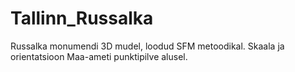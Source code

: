 # Tallinn_Russalka
Russalka monumendi 3D mudel, loodud SFM metoodikal. Skaala ja orientatsioon Maa-ameti punktipilve alusel.

